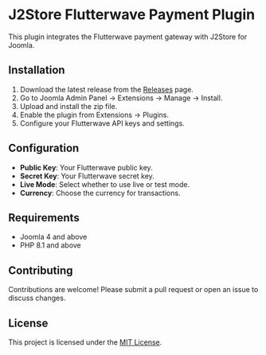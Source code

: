 # J2Store Flutterwave Payment Plugin

This plugin integrates the Flutterwave payment gateway with J2Store for Joomla.

## Installation

1. Download the latest release from the [Releases](https://github.com/Sadicko/j2store-flutterwave-payment-plugin/releases) page.
2. Go to Joomla Admin Panel -> Extensions -> Manage -> Install.
3. Upload and install the zip file.
4. Enable the plugin from Extensions -> Plugins.
5. Configure your Flutterwave API keys and settings.

## Configuration

- **Public Key**: Your Flutterwave public key.
- **Secret Key**: Your Flutterwave secret key.
- **Live Mode**: Select whether to use live or test mode.
- **Currency**: Choose the currency for transactions.

## Requirements

- Joomla 4 and above
- PHP 8.1 and above

## Contributing

Contributions are welcome! Please submit a pull request or open an issue to discuss changes.

## License

This project is licensed under the [MIT License](https://github.com/Sadicko/j2store-paystack-payment-plugin?tab=MIT-1-ov-file).
